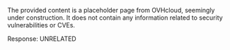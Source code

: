 The provided content is a placeholder page from OVHcloud, seemingly under construction. It does not contain any information related to security vulnerabilities or CVEs.

Response: UNRELATED